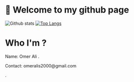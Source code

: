 # 👋 Welcome to my github page
![Github stats](https://github-readme-stats.vercel.app/api?username=omeralis&theme=highcontrast&show_icons=true&count_private=true)
[![Top Langs](https://github-readme-stats.vercel.app/api/top-langs/?username=omeralis&layout=compact&theme=radical)](https://github.com/omeralis/github-readme-stats)


# Who I'm ?
<p> Name: Omer Ali .</p>
<p> Contact: omeralis2000@gmail.com</p>.






  
  


